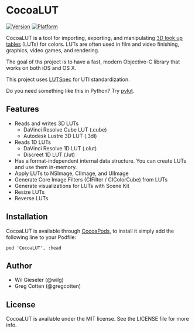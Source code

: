 # CocoaLUT

[![Version](http://cocoapod-badges.herokuapp.com/v/CocoaLUT/badge.png)](http://cocoadocs.org/docsets/CocoaLUT)
[![Platform](http://cocoapod-badges.herokuapp.com/p/CocoaLUT/badge.png)](http://cocoadocs.org/docsets/CocoaLUT)

CocoaLUT is a tool for importing, exporting, and manipulating [3D look up tables](https://en.wikipedia.org/wiki/3D_lookup_table) (LUTs) for colors. LUTs are often used in film and video finishing, graphics, video games, and rendering.

The goal of ths project is to have a fast, modern Objective-C library that works on both iOS and OS X.

This project uses [LUTSpec](http://github.com/wilg/LUTSpec) for UTI standardization.

Do you need something like this in Python? Try [pylut](http://github.com/gregcotten/pylut).

## Features

- Reads and writes 3D LUTs
  - DaVinci Resolve Cube LUT (.cube)
  - Autodesk Lustre 3D LUT (.3dl)
- Reads 1D LUTs
  - DaVinci Resolve 1D LUT (.olut)
  - Discreet 1D LUT (.lut)
- Has a format-independent internal data structure. You can create LUTs and use them in-memory.
- Apply LUTs to NSImage, CIImage, and UIImage
- Generate Core Image Filters (CIFilter / CIColorCube) from LUTs
- Generate visualizations for LUTs with Scene Kit
- Resize LUTs
- Reverse LUTs

## Installation

CocoaLUT is available through [CocoaPods](http://cocoapods.org), to install
it simply add the following line to your Podfile:

    pod 'CocoaLUT', :head

## Author

- Wil Gieseler (@wilg)
- Greg Cotten (@gregcotten)

## License

CocoaLUT is available under the MIT license. See the LICENSE file for more info.

